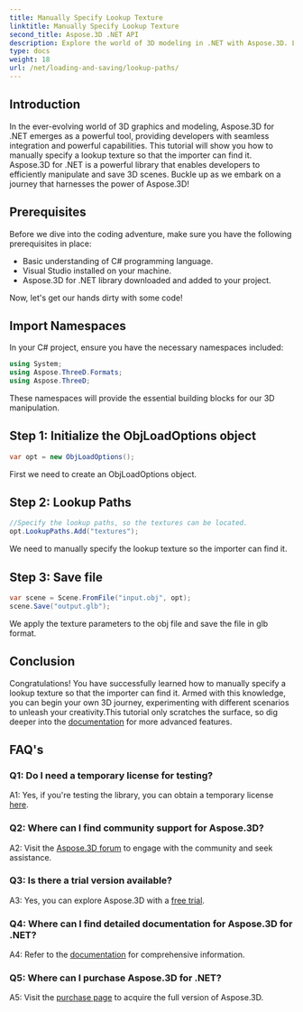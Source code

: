 ```yaml
---
title: Manually Specify Lookup Texture
linktitle: Manually Specify Lookup Texture
second_title: Aspose.3D .NET API
description: Explore the world of 3D modeling in .NET with Aspose.3D. Learn how to manually specify lookup textures so that the importer can find them. Unleash your creativity now!
type: docs
weight: 18
url: /net/loading-and-saving/lookup-paths/
---
```

## Introduction

In the ever-evolving world of 3D graphics and modeling, Aspose.3D for .NET emerges as a powerful tool, providing developers with seamless integration and powerful capabilities. This tutorial will show you how to manually specify a lookup texture so that the importer can find it. Aspose.3D for .NET is a powerful library that enables developers to efficiently manipulate and save 3D scenes. Buckle up as we embark on a journey that harnesses the power of Aspose.3D!

## Prerequisites

Before we dive into the coding adventure, make sure you have the following prerequisites in place:

- Basic understanding of C# programming language.
- Visual Studio installed on your machine.
- Aspose.3D for .NET library downloaded and added to your project.

Now, let's get our hands dirty with some code!

## Import Namespaces

In your C# project, ensure you have the necessary namespaces included:

```csharp
using System;
using Aspose.ThreeD.Formats;
using Aspose.ThreeD;
```

These namespaces will provide the essential building blocks for our 3D manipulation.



## Step 1: Initialize the ObjLoadOptions object
```csharp
var opt = new ObjLoadOptions();
```

First we need to create an ObjLoadOptions object.


## Step 2: Lookup Paths

```csharp
//Specify the lookup paths, so the textures can be located.
opt.LookupPaths.Add("textures");
```

We need to manually specify the lookup texture so the importer can find it.


## Step 3: Save file

```csharp
var scene = Scene.FromFile("input.obj", opt);
scene.Save("output.glb");
```

We apply the texture parameters to the obj file and save the file in glb format.

## Conclusion

Congratulations! You have successfully learned how to manually specify a lookup texture so that the importer can find it. Armed with this knowledge, you can begin your own 3D journey, experimenting with different scenarios to unleash your creativity.This tutorial only scratches the surface, so dig deeper into the [documentation](https://reference.aspose.com/3d/net/) for more advanced features.

## FAQ's

### Q1:  Do I need a temporary license for testing?

A1: Yes, if you're testing the library, you can obtain a temporary license [here](https://purchase.aspose.com/temporary-license/).

### Q2: Where can I find community support for Aspose.3D?

A2: Visit the [Aspose.3D forum](https://forum.aspose.com/c/3d/18) to engage with the community and seek assistance.

### Q3: Is there a trial version available?

A3: Yes, you can explore Aspose.3D with a [free trial](https://releases.aspose.com/).

### Q4: Where can I find detailed documentation for Aspose.3D for .NET?

A4: Refer to the [documentation](https://reference.aspose.com/3d/net/) for comprehensive information.

### Q5: Where can I purchase Aspose.3D for .NET?

A5: Visit the [purchase page](https://purchase.aspose.com/buy) to acquire the full version of Aspose.3D.

